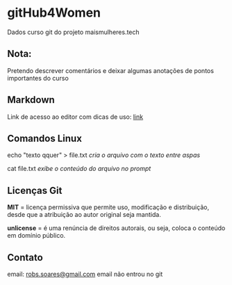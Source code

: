 # gitHub4Women
Dados curso git do projeto maismulheres.tech

## Nota:
Pretendo descrever comentários e deixar algumas anotações de pontos importantes do curso

## Markdown
Link de acesso ao editor com dicas de uso: [link](https://stackedit.io/) 

## Comandos Linux
echo "texto qquer" > file.txt *cria o arquivo com o texto entre aspas*

cat file.txt *exibe o conteúdo do arquivo no prompt*

## Licenças Git
**MIT** = licença permissiva que permite uso, modificação e distribuição, desde que a atribuição ao autor original seja mantida.

**unlicense** = é uma renúncia de direitos autorais, ou seja, coloca o conteúdo em domínio público.

## Contato ## 
email: robs.soares@gmail.com
email não entrou no git
